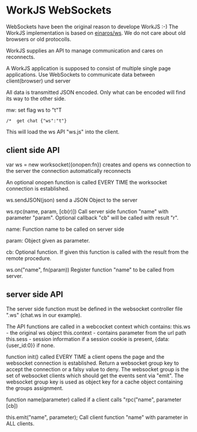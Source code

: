 # WorkJS WebSockets

WebSockets have been the original reason to develope WorkJS :-)
The WorkJS implementation is based on [einaros/ws](https://github.com/websockets/ws).
We do not care about old browsers or old protocolls.

WorkJS supplies an API to manage communication and cares on reconnects.

A WorkJS application is supposed to consist of multiple single page applications.
Use WebSockets to communicate data between client(browser) und server

All data is transmitted JSON encoded. Only what can be encoded will find its way to the other side.

mw: 
set flag ws to "t"T

~~~
/*	get	chat {"ws":"t"}
~~~

This will load the ws API "ws.js" into the client.

## client side API

var ws = new worksocket({onopen:fn})
creates and opens ws connection to the server
the connection automatically reconnects

An optional onopen function is called EVERY TIME the worksocket connection is established.

ws.sendJSON(json)
send a JSON Object to the server

ws.rpc(name, param, [cb(r)])
Call server side function "name" with parameter "param".
Optional callback "cb" will be called with result "r".

name: Function name to be called on server side

param: Object given as parameter.

cb: Optional function. If given this function is called with the result from the remote procedure.

ws.on("name", fn(param))
Register function "name" to be called from server.

## server side API

The server side function must be defined in the websocket controller file ".ws" (chat.ws in our example).

The API functions are called in a webcocket context which contains:
this.ws - the original ws object
this.context - contains parameter from the url path
this.sess - session information if a session cookie is present, {data:{user_id:0}} if none.

function init()
called EVERY TIME a client opens the page and the websocket connection is established.
Return a websocket group key to accept the connection or a falsy value to deny.
The websocket group is the set of websocket clients which should get the events sent via "emit".
The websocket group key is used as object key for a cache object containing the groups assignment.

function name(parameter)
called if a client calls "rpc("name", parameter [cb])

this.emit("name", parameter);
Call client function "name" with parameter in ALL clients.

